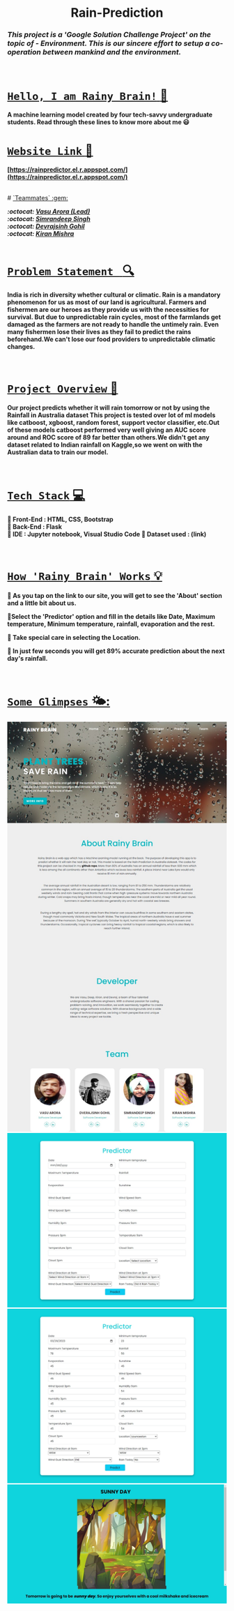 
<h1 align='center'>Rain-Prediction</h1>

###  ***This project is a **'Google Solution Challenge Project'** on the topic of - *Environment*. This is our sincere effort to setup a co-operation between mankind and the environment.*** 

<br>



# <u> `Hello, I am Rainy Brain!` :wave:</u>
  
**A machine learning model created by four tech-savvy undergraduate students.
Read through these lines to know more about me :smiley:**
<br>

# <u> `Website Link` :link:</u>
**[https://rainpredictor.el.r.appspot.com/](https://rainpredictor.el.r.appspot.com/)**

<br>
# <u>`Teammates` :gem: </u>  

   ***:octocat: [Vasu Arora (Lead)](https://github.com/123Vasu)<br>
    :octocat: [Simrandeep Singh](https://github.com/deepsingh245)<br>
    :octocat: [Devrajsinh Gohil](https://github.com/Devrajsinh-Gohil)<br>
    :octocat: [Kiran Mishra](https://github.com/Kirann21)<br>***
  <br>
  
# <u> `Problem Statement ` :mag: </u>

**India is rich in diversity whether cultural or climatic. Rain is a mandatory phenomenon for us as most of our land is agricultural. Farmers and fishermen are our heroes as they provide us with the necessities for survival. But due to unpredictable rain cycles, most of the farmlands get damaged as the farmers are not ready to handle the untimely rain. Even many fishermen lose their lives as they fail to predict the rains beforehand.We can't lose our food providers to unpredictable climatic changes.**

<br>

# <u> `Project Overview` :star2: </u>

**Our project predicts whether it will rain tomorrow or not by using the Rainfall in Australia dataset This project is tested over lot of ml models like catboost, xgboost, random forest, support vector classifier, etc.Out of these models catboost performed very well giving an AUC score around and ROC score of 89 far better than others.We didn't get any dataset related to Indian rainfall on Kaggle,so we went on with the Australian data to train our model.<br>**


<br>

# <u> `Tech Stack` :computer:</u>

**:round_pushpin: Front-End : HTML, CSS, Bootstrap<br> 
 :round_pushpin: Back-End : Flask<br>
 :round_pushpin: IDE : Jupyter notebook, Visual Studio Code
 :round_pushpin: Dataset used : (link)<br>**
   

<br>

# <u> `How 'Rainy Brain' Works` 💡</u>


**:seedling: As you tap on the link to our site, you will get to see the 'About' section and a little bit about us.**<br>

**:seedling:Select the 'Predictor' option and fill in the details like Date, Maximum temperature, Minimum temperature, rainfall, evaporation and the rest.<br>**

**:seedling: Take special care in selecting the Location.<br>**

**:seedling: In just few seconds you will get 89% accurate prediction about the next day's rainfall.<br>**


<br>

# <u> `Some Glimpses` 🌤️: </u>

![alt text](https://github.com/123Vasu/Rain_Predictor/blob/main/RainyBrain1.jpeg)
![alt text](https://github.com/123Vasu/Rain_Predictor/blob/main/RainyBrain2.jpeg)
![alt text](https://github.com/123Vasu/Rain_Predictor/blob/main/RainyBrain3.jpeg)
![alt text](https://github.com/123Vasu/Rain_Predictor/blob/main/RainyBrain4.jpeg)






